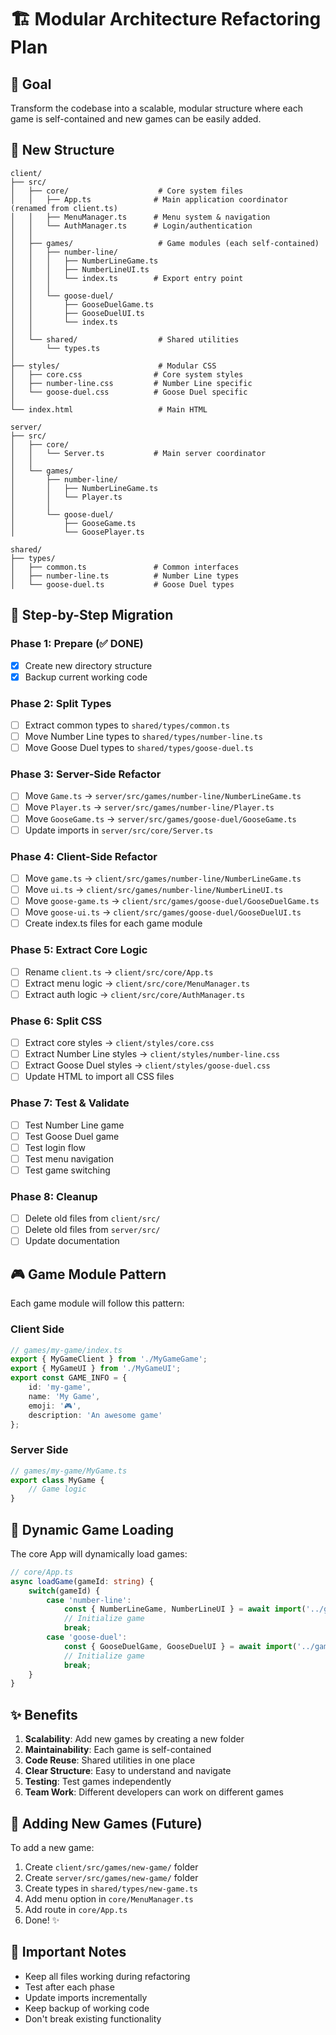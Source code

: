 # 🏗️ Modular Architecture Refactoring Plan

## 🎯 Goal
Transform the codebase into a scalable, modular structure where each game is self-contained and new games can be easily added.

## 📁 New Structure

```
client/
├── src/
│   ├── core/                    # Core system files
│   │   ├── App.ts              # Main application coordinator (renamed from client.ts)
│   │   ├── MenuManager.ts      # Menu system & navigation
│   │   └── AuthManager.ts      # Login/authentication
│   │
│   ├── games/                   # Game modules (each self-contained)
│   │   ├── number-line/
│   │   │   ├── NumberLineGame.ts
│   │   │   ├── NumberLineUI.ts
│   │   │   └── index.ts        # Export entry point
│   │   │
│   │   └── goose-duel/
│   │       ├── GooseDuelGame.ts
│   │       ├── GooseDuelUI.ts
│   │       └── index.ts
│   │
│   └── shared/                  # Shared utilities
│       └── types.ts
│
├── styles/                      # Modular CSS
│   ├── core.css                # Core system styles
│   ├── number-line.css         # Number Line specific
│   └── goose-duel.css          # Goose Duel specific
│
└── index.html                   # Main HTML

server/
├── src/
│   ├── core/
│   │   └── Server.ts           # Main server coordinator
│   │
│   └── games/
│       ├── number-line/
│       │   ├── NumberLineGame.ts
│       │   └── Player.ts
│       │
│       └── goose-duel/
│           ├── GooseGame.ts
│           └── GoosePlayer.ts

shared/
├── types/
│   ├── common.ts               # Common interfaces
│   ├── number-line.ts          # Number Line types
│   └── goose-duel.ts           # Goose Duel types
```

## 📝 Step-by-Step Migration

### Phase 1: Prepare (✅ DONE)
- [x] Create new directory structure
- [x] Backup current working code

### Phase 2: Split Types
- [ ] Extract common types to `shared/types/common.ts`
- [ ] Move Number Line types to `shared/types/number-line.ts`
- [ ] Move Goose Duel types to `shared/types/goose-duel.ts`

### Phase 3: Server-Side Refactor
- [ ] Move `Game.ts` → `server/src/games/number-line/NumberLineGame.ts`
- [ ] Move `Player.ts` → `server/src/games/number-line/Player.ts`
- [ ] Move `GooseGame.ts` → `server/src/games/goose-duel/GooseGame.ts`
- [ ] Update imports in `server/src/core/Server.ts`

### Phase 4: Client-Side Refactor
- [ ] Move `game.ts` → `client/src/games/number-line/NumberLineGame.ts`
- [ ] Move `ui.ts` → `client/src/games/number-line/NumberLineUI.ts`
- [ ] Move `goose-game.ts` → `client/src/games/goose-duel/GooseDuelGame.ts`
- [ ] Move `goose-ui.ts` → `client/src/games/goose-duel/GooseDuelUI.ts`
- [ ] Create index.ts files for each game module

### Phase 5: Extract Core Logic
- [ ] Rename `client.ts` → `client/src/core/App.ts`
- [ ] Extract menu logic → `client/src/core/MenuManager.ts`
- [ ] Extract auth logic → `client/src/core/AuthManager.ts`

### Phase 6: Split CSS
- [ ] Extract core styles → `client/styles/core.css`
- [ ] Extract Number Line styles → `client/styles/number-line.css`
- [ ] Extract Goose Duel styles → `client/styles/goose-duel.css`
- [ ] Update HTML to import all CSS files

### Phase 7: Test & Validate
- [ ] Test Number Line game
- [ ] Test Goose Duel game
- [ ] Test login flow
- [ ] Test menu navigation
- [ ] Test game switching

### Phase 8: Cleanup
- [ ] Delete old files from `client/src/`
- [ ] Delete old files from `server/src/`
- [ ] Update documentation

## 🎮 Game Module Pattern

Each game module will follow this pattern:

### Client Side
```typescript
// games/my-game/index.ts
export { MyGameClient } from './MyGameGame';
export { MyGameUI } from './MyGameUI';
export const GAME_INFO = {
    id: 'my-game',
    name: 'My Game',
    emoji: '🎮',
    description: 'An awesome game'
};
```

### Server Side
```typescript
// games/my-game/MyGame.ts
export class MyGame {
    // Game logic
}
```

## 🔄 Dynamic Game Loading

The core App will dynamically load games:

```typescript
// core/App.ts
async loadGame(gameId: string) {
    switch(gameId) {
        case 'number-line':
            const { NumberLineGame, NumberLineUI } = await import('../games/number-line/index.js');
            // Initialize game
            break;
        case 'goose-duel':
            const { GooseDuelGame, GooseDuelUI } = await import('../games/goose-duel/index.js');
            // Initialize game
            break;
    }
}
```

## ✨ Benefits

1. **Scalability**: Add new games by creating a new folder
2. **Maintainability**: Each game is self-contained
3. **Code Reuse**: Shared utilities in one place
4. **Clear Structure**: Easy to understand and navigate
5. **Testing**: Test games independently
6. **Team Work**: Different developers can work on different games

## 🚀 Adding New Games (Future)

To add a new game:

1. Create `client/src/games/new-game/` folder
2. Create `server/src/games/new-game/` folder
3. Create types in `shared/types/new-game.ts`
4. Add menu option in `core/MenuManager.ts`
5. Add route in `core/App.ts`
6. Done! ✨

## 📌 Important Notes

- Keep all files working during refactoring
- Test after each phase
- Update imports incrementally
- Keep backup of working code
- Don't break existing functionality
